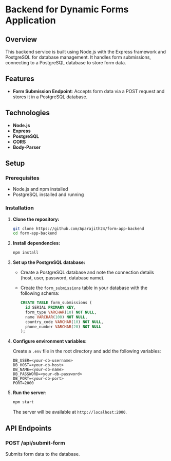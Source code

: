 # Backend for Dynamic Forms Application

## Overview

This backend service is built using Node.js with the Express framework and PostgreSQL for database management. It handles form submissions, connecting to a PostgreSQL database to store form data.

## Features

- **Form Submission Endpoint**: Accepts form data via a POST request and stores it in a PostgreSQL database.

## Technologies

- **Node.js**
- **Express**
- **PostgreSQL**
- **CORS**
- **Body-Parser**

## Setup

### Prerequisites

- Node.js and npm installed
- PostgreSQL installed and running

### Installation

1. **Clone the repository:**

    ```bash
    git clone https://github.com/Aparajith24/form-app-backend
    cd form-app-backend
    ```

2. **Install dependencies:**

    ```bash
    npm install
    ```

3. **Set up the PostgreSQL database:**

    - Create a PostgreSQL database and note the connection details (host, user, password, database name).
    - Create the `form_submissions` table in your database with the following schema:

      ```sql
      CREATE TABLE form_submissions (
        id SERIAL PRIMARY KEY,
        form_type VARCHAR(10) NOT NULL,
        name VARCHAR(100) NOT NULL,
        country_code VARCHAR(10) NOT NULL,
        phone_number VARCHAR(20) NOT NULL
      );
      ```

4. **Configure environment variables:**

    Create a `.env` file in the root directory and add the following variables:

    ```env
    DB_USER=<your-db-username>
    DB_HOST=<your-db-host>
    DB_NAME=<your-db-name>
    DB_PASSWORD=<your-db-password>
    DB_PORT=<your-db-port>
    PORT=2000
    ```

5. **Run the server:**

    ```bash
    npm start
    ```

    The server will be available at `http://localhost:2000`.

## API Endpoints

### POST /api/submit-form

Submits form data to the database.
